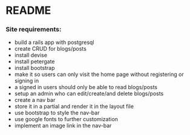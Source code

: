 # README

### Site requirements:
* build a rails app with postgresql
* create CRUD for blogs/posts
* install devise
* install petergate
* install bootstrap
* make it so users can only visit the home page without registering or signing in
* a signed in users should only be able to read blogs/posts
* setup an admin who can edit/create/and delete blogs/posts
* create a nav bar
* store it in a partial and render it in the layout file
* use bootstrap to style the nav-bar
* use google fonts to further customization
* implement an image link in the nav-bar